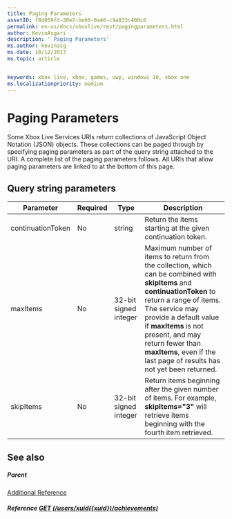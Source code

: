 ```yaml
---
title: Paging Parameters
assetID: f8d059fd-30e7-be60-0a46-c9a833c400c6
permalink: en-us/docs/xboxlive/rest/pagingparameters.html
author: KevinAsgari
description: ' Paging Parameters'
ms.author: kevinasg
ms.date: 10/12/2017
ms.topic: article


keywords: xbox live, xbox, games, uwp, windows 10, xbox one
ms.localizationpriority: medium
---
```



# Paging Parameters
 
Some Xbox Live Services URIs return collections of JavaScript Object Notation (JSON) objects. These collections can be paged through by specifying paging parameters as part of the query string attached to the URI. A complete list of the paging parameters follows. All URIs that allow paging parameters are linked to at the bottom of this page.
 
<a id="ID4E2"></a>

 
## Query string parameters 
 
| Parameter| Required| Type| Description| 
| --- | --- | --- | --- | 
| continuationToken| No| string| Return the items starting at the given continuation token. | 
| maxItems| No| 32-bit signed integer| Maximum number of items to return from the collection, which can be combined with <b>skipItems</b> and <b>continuationToken</b> to return a range of items. The service may provide a default value if <b>maxItems</b> is not present, and may return fewer than <b>maxItems</b>, even if the last page of results has not yet been returned. | 
| skipItems| No| 32-bit signed integer| Return items beginning after the given number of items. For example, <b>skipItems="3"</b> will retrieve items beginning with the fourth item retrieved. | 
  
<a id="ID4EDD"></a>

 
## See also
 
<a id="ID4EFD"></a>

 
##### Parent  

[Additional Reference](atoc-xboxlivews-reference-additional.md)

  
<a id="ID4ERD"></a>

 
##### Reference  [GET (/users/xuid({xuid})/achievements)](../uri/achievements/uri-achievementsusersxuidachievementsgetv2.md)

   